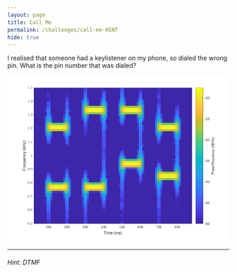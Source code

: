 ```yaml
---
layout: page
title: Call Me
permalink: /challenges/call-me-HINT
hide: true
---
```


I realised that someone had a keylistener on my phone, so dialed the wrong pin.
What is the pin number that was dialed?

![alt text][dialfreq]

[dialfreq]: /assets/img/dialfreq.png "Dial Frequency"

---

###### Hint: DTMF

<!-- Answer = 4507 -->
